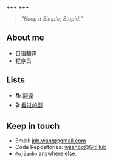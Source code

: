 +++
+++

> *"Keep It Simple, Stupid."*

## About me

- 日语翻译
- 程序员

## Lists

- 📚 [翻译](./lists/translations)
- 🎬 [看过的剧](./lists/series)

## Keep in touch

- Email: [jnb.wang@gmail.com](mailto:jnb.wang@gmail.com)
- Code Repositories: [wjianbo@GitHub](https://github.com/wjianbo)
- `@wjianbo` anywhere else.
